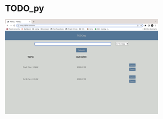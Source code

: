 # TODO_py
![window](https://github.com/fuadh246/TODO_py/blob/main/img/Screen%20Shot%202022-06-28%20at%203.07.35%20PM.png)
